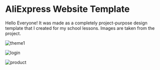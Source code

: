 # AliExpress Website Template

Hello Everyone!
It was made as a completely project-purpose design template that I created for my school lessons. Images are taken from the project.

![theme1](https://user-images.githubusercontent.com/54374012/226481754-d6ccaf67-603b-42d0-8611-0e75c8482e55.jpg)

![login](https://user-images.githubusercontent.com/54374012/226481786-e2514750-4c4f-48bd-a246-34f661529c9e.jpg)

![product](https://user-images.githubusercontent.com/54374012/226481793-19041254-4a1c-4efe-a793-0e8cac11434c.jpg)
